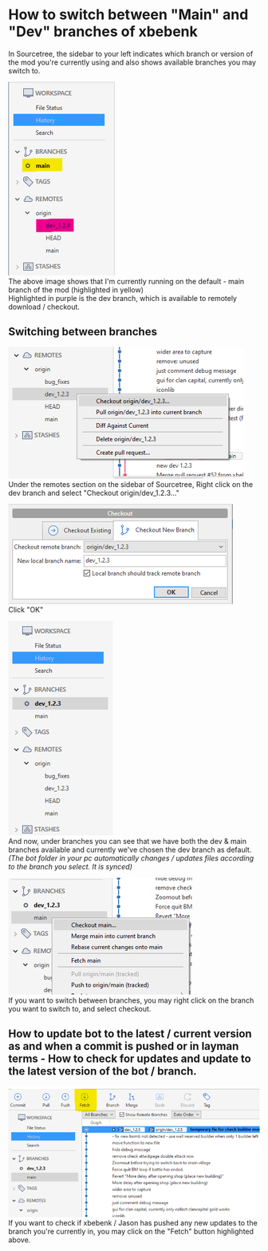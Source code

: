 # How to switch between "Main" and "Dev" branches of xbebenk

In Sourcetree, the sidebar to your left indicates which branch or version of the mod you're currently using and also shows available branches you may switch to. 

![Images](Images/Sourcetree/Sourcetree_20.png)  
The above image shows that I'm currently running on the default - main branch of the mod (highlighted in yellow)  
Highlighted in purple is the dev branch, which is available to remotely download / checkout. 

## Switching between branches  
![Images](Images/Sourcetree/Sourcetree_13.png)  
Under the remotes section on the sidebar of Sourcetree, Right click on the dev branch and select "Checkout origin/dev_1.2.3..."


![Images](Images/Sourcetree/Sourcetree_14.png)  
Click "OK"

![Images](Images/Sourcetree/Sourcetree_15.png)  
And now, under branches you can see that we have both the dev & main branches available and currently we've chosen the dev branch as default. 
*(The bot folder in your pc automatically changes / updates files according to the branch you select. It is synced)*

![Images](Images/Sourcetree/Sourcetree_16.png)  
If you want to switch between branches, you may right click on the branch you want to switch to,  and select checkout. 

## How to update bot to the latest / current version as and when a commit is pushed or in layman terms - How to check for updates and update to the latest version of the bot  / branch.

![Images](Images/Sourcetree/Sourcetree_17.png)  
If you want to check if xbebenk / Jason has pushed any new updates to the branch you're currently in, you may click on the "Fetch" button highlighted above. 
